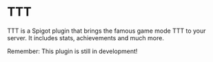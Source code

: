 # TTT
TTT is a Spigot plugin that brings the famous game mode TTT to your server. It includes stats, achievements and much more.

Remember: This plugin is still in development!

